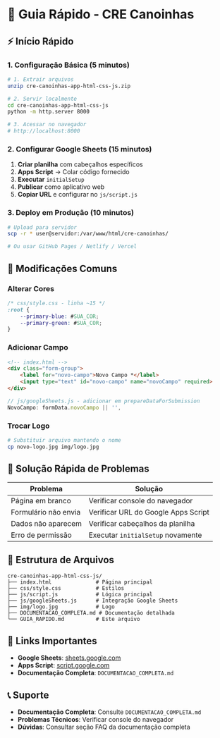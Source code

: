 # 🚀 Guia Rápido - CRE Canoinhas

## ⚡ Início Rápido

### 1. Configuração Básica (5 minutos)
```bash
# 1. Extrair arquivos
unzip cre-canoinhas-app-html-css-js.zip

# 2. Servir localmente
cd cre-canoinhas-app-html-css-js
python -m http.server 8000

# 3. Acessar no navegador
# http://localhost:8000
```

### 2. Configurar Google Sheets (15 minutos)
1. **Criar planilha** com cabeçalhos específicos
2. **Apps Script** → Colar código fornecido
3. **Executar** `initialSetup`
4. **Publicar** como aplicativo web
5. **Copiar URL** e configurar no `js/script.js`

### 3. Deploy em Produção (10 minutos)
```bash
# Upload para servidor
scp -r * user@servidor:/var/www/html/cre-canoinhas/

# Ou usar GitHub Pages / Netlify / Vercel
```

## 🔧 Modificações Comuns

### Alterar Cores
```css
/* css/style.css - linha ~15 */
:root {
    --primary-blue: #SUA_COR;
    --primary-green: #SUA_COR;
}
```

### Adicionar Campo
```html
<!-- index.html -->
<div class="form-group">
    <label for="novo-campo">Novo Campo *</label>
    <input type="text" id="novo-campo" name="novoCampo" required>
</div>
```

```javascript
// js/googleSheets.js - adicionar em prepareDataForSubmission
NovoCampo: formData.novoCampo || '',
```

### Trocar Logo
```bash
# Substituir arquivo mantendo o nome
cp novo-logo.jpg img/logo.jpg
```

## 🐛 Solução Rápida de Problemas

| Problema | Solução |
|----------|---------|
| Página em branco | Verificar console do navegador |
| Formulário não envia | Verificar URL do Google Apps Script |
| Dados não aparecem | Verificar cabeçalhos da planilha |
| Erro de permissão | Executar `initialSetup` novamente |

## 📁 Estrutura de Arquivos

```
cre-canoinhas-app-html-css-js/
├── index.html              # Página principal
├── css/style.css           # Estilos
├── js/script.js            # Lógica principal
├── js/googleSheets.js      # Integração Google Sheets
├── img/logo.jpg            # Logo
├── DOCUMENTACAO_COMPLETA.md # Documentação detalhada
└── GUIA_RAPIDO.md          # Este arquivo
```

## 🔗 Links Importantes

- **Google Sheets**: [sheets.google.com](https://sheets.google.com)
- **Apps Script**: [script.google.com](https://script.google.com)
- **Documentação Completa**: `DOCUMENTACAO_COMPLETA.md`

## 📞 Suporte

- **Documentação Completa**: Consulte `DOCUMENTACAO_COMPLETA.md`
- **Problemas Técnicos**: Verificar console do navegador
- **Dúvidas**: Consultar seção FAQ da documentação completa

